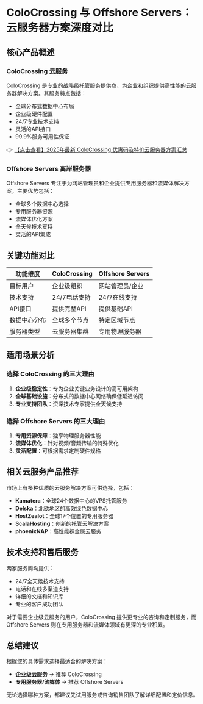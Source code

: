 # ColoCrossing 与 Offshore Servers：云服务器方案深度对比

## 核心产品概述

### ColoCrossing 云服务
ColoCrossing 是专业的战略级托管服务提供商，为企业和组织提供高性能的云服务器解决方案。其服务特点包括：

- 全球分布式数据中心布局
- 企业级硬件配置
- 24/7专业技术支持
- 灵活的API接口
- 99.9%服务可用性保证

👉 [【点击查看】2025年最新 ColoCrossing 优惠码及特价云服务器方案汇总](https://bit.ly/ColoCrossing)

### Offshore Servers 离岸服务器
Offshore Servers 专注于为网站管理员和企业提供专用服务器和流媒体解决方案，主要优势包括：

- 全球多个数据中心选择
- 专用服务器资源
- 流媒体优化方案
- 全天候技术支持
- 灵活的API集成

## 关键功能对比

| 功能维度       | ColoCrossing | Offshore Servers |
|----------------|--------------|------------------|
| 目标用户       | 企业级组织   | 网站管理员/企业  |
| 技术支持       | 24/7电话支持 | 24/7在线支持     |
| API接口        | 提供完整API  | 提供基础API      |
| 数据中心分布   | 全球多个节点 | 特定区域节点     |
| 服务器类型     | 云服务器集群 | 专用物理服务器   |

## 适用场景分析

### 选择 ColoCrossing 的三大理由
1. **企业级稳定性**：专为企业关键业务设计的高可用架构
2. **全球基础设施**：分布式的数据中心网络确保低延迟访问
3. **专业支持团队**：资深技术专家提供全天候支持

### 选择 Offshore Servers 的三大理由
1. **专用资源保障**：独享物理服务器性能
2. **流媒体优化**：针对视频/音频传输的特殊优化
3. **灵活配置**：可根据需求定制硬件规格

## 相关云服务产品推荐

市场上有多种优质的云服务解决方案可供选择，包括：

- **Kamatera**：全球24个数据中心的VPS托管服务
- **Delska**：北欧地区的高效绿色数据中心
- **HostZealot**：全球17个位置的专用服务器
- **ScalaHosting**：创新的托管云解决方案
- **phoenixNAP**：高性能裸金属云服务

## 技术支持和售后服务

两家服务商均提供：
- 24/7全天候技术支持
- 电话和在线多渠道支持
- 详细的文档和知识库
- 专业的客户成功团队

对于需要企业级云服务的用户，ColoCrossing 提供更专业的咨询和定制服务，而 Offshore Servers 则在专用服务器和流媒体领域有更深的专业积累。

## 总结建议

根据您的具体需求选择最适合的解决方案：
- **企业级云服务** → 推荐 ColoCrossing
- **专用服务器/流媒体** → 推荐 Offshore Servers

无论选择哪种方案，都建议先试用服务或咨询销售团队了解详细配置和定价信息。